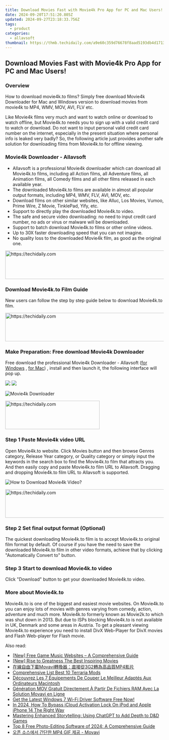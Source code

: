 ```yaml
---
title: Download Movies Fast with Movie4k Pro App for PC and Mac Users!
date: 2024-09-20T17:51:20.805Z
updated: 2024-09-27T23:18:33.756Z
tags:
  - product
categories:
  - allavsoft
thumbnail: https://thmb.techidaily.com/a9e60c359d76678f8aad5193db4d1713b6255faff22e113abbe3abedfe2cc94d.jpeg
---
```


## Download Movies Fast with Movie4k Pro App for PC and Mac Users!

### Overview

How to download movie4k.to films? Simply free download Movie4k Downloader for Mac and Windows version to download movies from movie4k to MP4, WMV, MOV, AVI, FLV etc.

Like Movie4k films very much and want to watch online or download to watch offline, but Movie4k.to needs you to sign up with a valid credit card to watch or download. Do not want to input personal valid credit card number on the internet, especially in the present situation where personal info is leaked very badly? So, the following article just provides another safe solution for downloading films from Movie4k.to for offline viewing.

### Movie4k Downloader - Allavsoft

* Allavsoft is a professional Movie4k downloader which can download all Movie4k.to films, including all Action films, all Adventure films, all Animation films, all Comedy films and all other films released in each available year.
* The downloaded Movie4k.to films are available in almost all popular output formats, including MP4, WMV, FLV, AVI, MOV, etc.
* Download films on other similar websites, like Alluc, Los Movies, Vumoo, Prime Wire, Z Movie, TinklePad, Yify, etc.
* Support to directly play the downloaded Movie4k.to video.
* The safe and secure video downloading: no need to input credit card number, no ads or virus or malware will be downloaded.
* Support to batch download Movie4k.to films or other online videos.
* Up to 30X faster downloading speed that you can not imagine.
* No quality loss to the downloaded Movie4k film, as good as the original one.

<!-- affiliate ads begin -->
<a href="https://imp.i110150.net/c/5597632/798165/11305" target="_top" id="798165">
  <img src="//a.impactradius-go.com/display-ad/11305-798165" border="0" alt="https://techidaily.com" width="728" height="90"/>
</a>
<img height="0" width="0" src="https://imp.i110150.net/i/5597632/798165/11305" style="position:absolute;visibility:hidden;" border="0" />
<!-- affiliate ads end -->

### Download Movie4k.to Film Guide

New users can follow the step by step guide below to download Movie4k.to film.

<!-- affiliate ads begin -->
<a href="https://appsumo.8odi.net/c/5597632/2068439/7443" target="_top" id="2068439">
  <img src="//a.impactradius-go.com/display-ad/7443-2068439" border="0" alt="https://techidaily.com" width="728" height="90"/>
</a>
<img height="0" width="0" src="https://appsumo.8odi.net/i/5597632/2068439/7443" style="position:absolute;visibility:hidden;" border="0" />
<!-- affiliate ads end -->

### Make Preparation: Free download Movie4k Downloader

Free download the professional Movie4k Downloader - Allavsoft ([for Windows](https://tools.techidaily.com/allavsoft/products/) , [for Mac](https://tools.techidaily.com/allavsoft/products/)) , install and then launch it, the following interface will pop up.

[![](https://www.allavsoft.com/how-to/../images/how-to/free-download-win.jpg)](https://tools.techidaily.com/allavsoft/products/) [![](https://www.allavsoft.com/how-to/../images/how-to/free-download-mac.jpg)](https://tools.techidaily.com/allavsoft/products/)

![Movie4k Downloader](https://www.allavsoft.com/how-to/../images/allavsoft/screen-shot-600.jpg)

<!-- affiliate ads begin -->
<a href="https://aligracehair.sjv.io/c/5597632/1918714/19272" target="_top" id="1918714">
  <img src="//a.impactradius-go.com/display-ad/19272-1918714" border="0" alt="https://techidaily.com" width="300" height="90"/>
</a>
<img height="0" width="0" src="https://aligracehair.sjv.io/i/5597632/1918714/19272" style="position:absolute;visibility:hidden;" border="0" />
<!-- affiliate ads end -->

### Step 1 Paste Movie4k video URL

Open Movie4k.to website. Click Movies button and then browse Genres category, Release Year category, or Quality category or simply input the keywords in the search box to find the Movie4k.to film that attracts you. And then easily copy and paste Movie4k.to film URL to Allavsoft. Dragging and dropping Movie4k.to film URL to Allavsoft is supported.

![How to Download Movie4k Video?](https://www.allavsoft.com/how-to/../images/how-to/download-rtmp-video/download-rtmp-video.jpg)

<!-- affiliate ads begin -->
<a href="https://appsumo.8odi.net/c/5597632/2130870/7443" target="_top" id="2130870">
  <img src="//a.impactradius-go.com/display-ad/7443-2130870" border="0" alt="https://techidaily.com" width="728" height="90"/>
</a>
<img height="0" width="0" src="https://appsumo.8odi.net/i/5597632/2130870/7443" style="position:absolute;visibility:hidden;" border="0" />
<!-- affiliate ads end -->

### Step 2 Set final output format (Optional)

The quickest downloading Movie4k.to film is to accept Movie4k.to original film format by default. Of course if you have the need to save the downloaded Movie4k.to film in other video formats, achieve that by clicking "Automatically Convert to" button.

### Step 3 Start to download Movie4k.to video

Click "Download" button to get your downloaded Movie4k.to video.

### More about Movie4k.to

Movie4k.to is one of the biggest and easiest movie websites. On Movie4k.to you can enjoy lots of movies with genres varying from comedy, action, adventure and much more. Movie4k.to formerly known as Movie2k.to which was shut down in 2013\. But due to ISPs blocking Movie4k.to is not available in UK, Denmark and some areas in Austria. To get a pleasant viewing Movie4k.to experience you need to install DivX Web-Player for DivX movies and Flash Web-player for Flash movie.

<ins class="adsbygoogle"
     style="display:block"
     data-ad-format="autorelaxed"
     data-ad-client="ca-pub-7571918770474297"
     data-ad-slot="1223367746"></ins>

<ins class="adsbygoogle"
     style="display:block"
     data-ad-client="ca-pub-7571918770474297"
     data-ad-slot="8358498916"
     data-ad-format="auto"
     data-full-width-responsive="true"></ins>

<span class="atpl-alsoreadstyle">Also read:</span>
<div><ul>
<li><a href="https://some-techniques.techidaily.com/new-free-game-music-websites-a-comprehensive-guide/"><u>[New] Free Game Music Websites – A Comprehensive Guide</u></a></li>
<li><a href="https://extra-guidance.techidaily.com/new-rise-to-greatness-the-best-inspiring-movies/"><u>[New] Rise to Greatness The Best Inspiring Movies</u></a></li>
<li><a href="https://win-premium.techidaily.com/1726227274386-movavi3g2mp4/"><u>在線自由下載Movavi轉換器：直接從3G2轉為高品質MP4影片</u></a></li>
<li><a href="https://video-capture.techidaily.com/comprehensive-list-best-10-terraria-mods/"><u>Comprehensive List Best 10 Terraria Mods</u></a></li>
<li><a href="https://win-premium.techidaily.com/decouvrez-les-7-equipements-de-couper-le-meilleur-adaptes-aux-ordinateurs-macintosh/"><u>Découvrez Les 7 Équipements De Couper Le Meilleur Adaptés Aux Ordinateurs Macintosh</u></a></li>
<li><a href="https://win-premium.techidaily.com/generation-mov-gratuit-directement-a-partir-de-fichiers-ram-avec-la-solution-movavi-en-ligne/"><u>Génération MOV Gratuit Directement À Partir De Fichiers RAM Avec La Solution Movavi en Ligne</u></a></li>
<li><a href="https://win-amazing.techidaily.com/get-the-latest-windows-7-wi-fi-driver-software-free-now/"><u>Get the Latest Windows 7 Wi-Fi Driver Software Free Now!</u></a></li>
<li><a href="https://activate-lock.techidaily.com/in-2024-how-to-bypass-icloud-activation-lock-on-ipod-and-apple-iphone-14-the-right-way-by-drfone-ios/"><u>In 2024, How To Bypass iCloud Activation Lock On iPod and Apple iPhone 14 The Right Way</u></a></li>
<li><a href="https://tech-revival.techidaily.com/mastering-enhanced-storytelling-using-chatgpt-to-add-depth-to-dandd-games/"><u>Mastering Enhanced Storytelling: Using ChatGPT to Add Depth to D&D Games</u></a></li>
<li><a href="https://win-premium.techidaily.com/top-8-free-photo-editing-software-of-2024-a-comprehensive-guide/"><u>Top 8 Free Photo-Editing Software of 2024: A Comprehensive Guide</u></a></li>
<li><a href="https://win-premium.techidaily.com/mp4-gif-movavi/"><u>오픈 소스에서 간단한 MP4 GIF 제공 - Movavi</u></a></li>
</ul></div>

